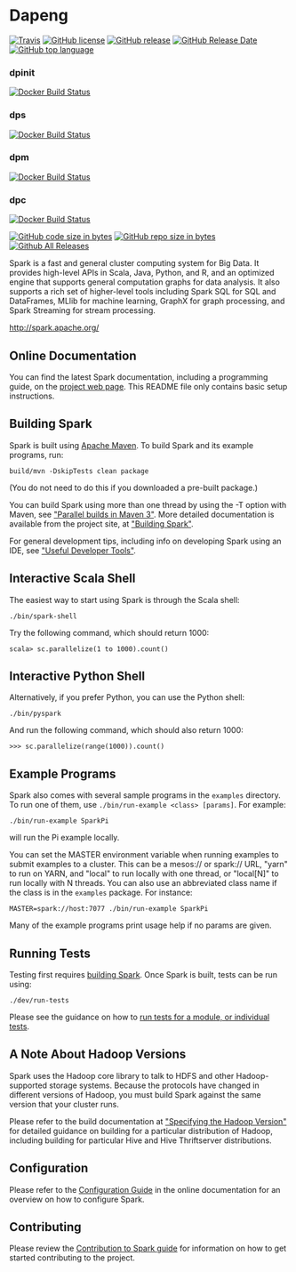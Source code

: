 # Dapeng
[![Travis](https://img.shields.io/travis/atline/dapeng.svg)](https://github.com/cs2002/try)
[![GitHub license](https://img.shields.io/github/license/atline/dapeng.svg)](https://github.com/cs2002/try)
[![GitHub release](https://img.shields.io/github/release/atline/dapeng.svg)](https://github.com/cs2002/try)
[![GitHub Release Date](https://img.shields.io/github/release-date/atline/dapeng.svg)](https://github.com/cs2002/try)
[![GitHub top language](https://img.shields.io/github/languages/top/atline/dapeng.svg)](https://github.com/cs2002/try)


### dpinit
[![Docker Build Status](https://img.shields.io/docker/build/atline/dpinit.svg)](https://github.com/cs2002/try)
### dps
[![Docker Build Status](https://img.shields.io/docker/build/atline/dps.svg)](https://github.com/cs2002/try)
### dpm
[![Docker Build Status](https://img.shields.io/docker/build/atline/dpm.svg)](https://github.com/cs2002/try)
### dpc
[![Docker Build Status](https://img.shields.io/docker/build/atline/dpc.svg)](https://github.com/cs2002/try)




[![GitHub code size in bytes](https://img.shields.io/github/languages/code-size/atline/dapeng.svg)](https://github.com/cs2002/try)
[![GitHub repo size in bytes](https://img.shields.io/github/repo-size/atline/dapeng.svg)](https://github.com/cs2002/try)
[![Github All Releases](https://img.shields.io/github/downloads/atline/dapeng/total.svg)](https://github.com/cs2002/try)



Spark is a fast and general cluster computing system for Big Data. It provides
high-level APIs in Scala, Java, Python, and R, and an optimized engine that
supports general computation graphs for data analysis. It also supports a
rich set of higher-level tools including Spark SQL for SQL and DataFrames,
MLlib for machine learning, GraphX for graph processing,
and Spark Streaming for stream processing.

<http://spark.apache.org/>


## Online Documentation

You can find the latest Spark documentation, including a programming
guide, on the [project web page](http://spark.apache.org/documentation.html).
This README file only contains basic setup instructions.

## Building Spark

Spark is built using [Apache Maven](http://maven.apache.org/).
To build Spark and its example programs, run:

    build/mvn -DskipTests clean package

(You do not need to do this if you downloaded a pre-built package.)

You can build Spark using more than one thread by using the -T option with Maven, see ["Parallel builds in Maven 3"](https://cwiki.apache.org/confluence/display/MAVEN/Parallel+builds+in+Maven+3).
More detailed documentation is available from the project site, at
["Building Spark"](http://spark.apache.org/docs/latest/building-spark.html).

For general development tips, including info on developing Spark using an IDE, see ["Useful Developer Tools"](http://spark.apache.org/developer-tools.html).

## Interactive Scala Shell

The easiest way to start using Spark is through the Scala shell:

    ./bin/spark-shell

Try the following command, which should return 1000:

    scala> sc.parallelize(1 to 1000).count()

## Interactive Python Shell

Alternatively, if you prefer Python, you can use the Python shell:

    ./bin/pyspark

And run the following command, which should also return 1000:

    >>> sc.parallelize(range(1000)).count()

## Example Programs

Spark also comes with several sample programs in the `examples` directory.
To run one of them, use `./bin/run-example <class> [params]`. For example:

    ./bin/run-example SparkPi

will run the Pi example locally.

You can set the MASTER environment variable when running examples to submit
examples to a cluster. This can be a mesos:// or spark:// URL,
"yarn" to run on YARN, and "local" to run
locally with one thread, or "local[N]" to run locally with N threads. You
can also use an abbreviated class name if the class is in the `examples`
package. For instance:

    MASTER=spark://host:7077 ./bin/run-example SparkPi

Many of the example programs print usage help if no params are given.

## Running Tests

Testing first requires [building Spark](#building-spark). Once Spark is built, tests
can be run using:

    ./dev/run-tests

Please see the guidance on how to
[run tests for a module, or individual tests](http://spark.apache.org/developer-tools.html#individual-tests).

## A Note About Hadoop Versions

Spark uses the Hadoop core library to talk to HDFS and other Hadoop-supported
storage systems. Because the protocols have changed in different versions of
Hadoop, you must build Spark against the same version that your cluster runs.

Please refer to the build documentation at
["Specifying the Hadoop Version"](http://spark.apache.org/docs/latest/building-spark.html#specifying-the-hadoop-version)
for detailed guidance on building for a particular distribution of Hadoop, including
building for particular Hive and Hive Thriftserver distributions.

## Configuration

Please refer to the [Configuration Guide](http://spark.apache.org/docs/latest/configuration.html)
in the online documentation for an overview on how to configure Spark.

## Contributing

Please review the [Contribution to Spark guide](http://spark.apache.org/contributing.html)
for information on how to get started contributing to the project.


